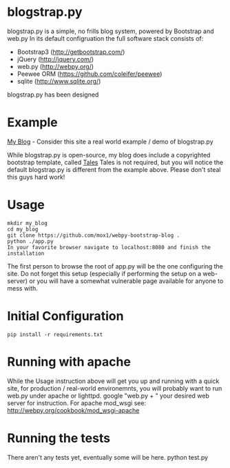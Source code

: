 blogstrap.py
==============

blogstrap.py is a simple, no frills blog system, powered by Bootstrap and web.py
In its default configruation the full software stack consists of: 
* Bootstrap3 (http://getbootstrap.com/)
* jQuery (http://jquery.com/)
* web.py (http://webpy.org/)
* Peewee ORM (https://github.com/coleifer/peewee)
* sqlite (http://www.sqlite.org/)


blogstrap.py has been designed 

Example
==============
[My Blog](http://moxone.me) - Consider this site a real world example / demo of blogstrap.py

While blogstrap.py is open-source, my blog does include a copyrighted bootstrap template, called [Tales](https://wrapbootstrap.com/theme/tales-responsive-blog-theme-WB034M8P5)
Tales is not required, but you will notice the default blogstrap.py is different from the example above. Please don't steal this guys hard work! 

Usage
==============
    mkdir my_blog
    cd my_blog
    git clone https://github.com/mox1/webpy-bootstrap-blog .
    python ./app.py 
    In your favorite browser navigate to localhost:8080 and finish the installation

The first person to browse the root of app.py will be the one configuring the site. Do not forget this setup (especially if performing the setup on a web-server) or you will have a somewhat vulnerable page available for anyone to mess with. 
 
   

Initial Configuration
==============
    pip install -r requirements.txt

Running with apache
====
While the Usage instruction above will get you up and running with a quick site, for production / real-world environemnts, 
you will probably want to run web.py under apache or lighttpd. google "web.py + " your desired web server for instruction. 
For apache mod_wsgi see: http://webpy.org/cookbook/mod_wsgi-apache 

Running the tests
====
There aren't any tests yet, eventually some will be here.
    python test.py

